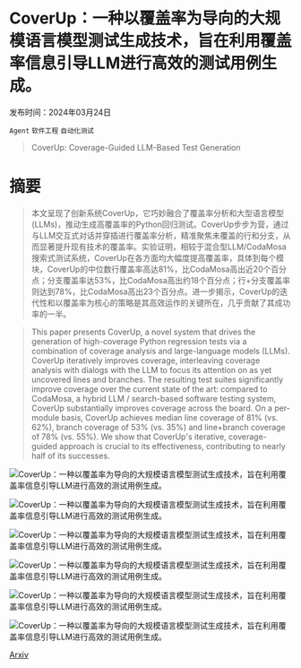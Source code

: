 # CoverUp：一种以覆盖率为导向的大规模语言模型测试生成技术，旨在利用覆盖率信息引导LLM进行高效的测试用例生成。

发布时间：2024年03月24日

`Agent` `软件工程` `自动化测试`

> CoverUp: Coverage-Guided LLM-Based Test Generation

# 摘要

> 本文呈现了创新系统CoverUp，它巧妙融合了覆盖率分析和大型语言模型(LLMs)，推动生成高覆盖率的Python回归测试。CoverUp步步为营，通过与LLM交互式对话并穿插进行覆盖率分析，精准聚焦未覆盖的行和分支，从而显著提升现有技术的覆盖率。实验证明，相较于混合型LLM/CodaMosa搜索式测试系统，CoverUp在各方面均大幅度提高覆盖率，具体到每个模块，CoverUp的中位数行覆盖率高达81%，比CodaMosa高出近20个百分点；分支覆盖率达53%，比CodaMosa高出约18个百分点；行+分支覆盖率则达到78%，比CodaMosa高出23个百分点。进一步揭示，CoverUp的迭代性和以覆盖率为核心的策略是其高效运作的关键所在，几乎贡献了其成功率的一半。

> This paper presents CoverUp, a novel system that drives the generation of high-coverage Python regression tests via a combination of coverage analysis and large-language models (LLMs). CoverUp iteratively improves coverage, interleaving coverage analysis with dialogs with the LLM to focus its attention on as yet uncovered lines and branches. The resulting test suites significantly improve coverage over the current state of the art: compared to CodaMosa, a hybrid LLM / search-based software testing system, CoverUp substantially improves coverage across the board. On a per-module basis, CoverUp achieves median line coverage of 81% (vs. 62%), branch coverage of 53% (vs. 35%) and line+branch coverage of 78% (vs. 55%). We show that CoverUp's iterative, coverage-guided approach is crucial to its effectiveness, contributing to nearly half of its successes.

![CoverUp：一种以覆盖率为导向的大规模语言模型测试生成技术，旨在利用覆盖率信息引导LLM进行高效的测试用例生成。](../../../paper_images/2403.16218/x1.png)

![CoverUp：一种以覆盖率为导向的大规模语言模型测试生成技术，旨在利用覆盖率信息引导LLM进行高效的测试用例生成。](../../../paper_images/2403.16218/x2.png)

![CoverUp：一种以覆盖率为导向的大规模语言模型测试生成技术，旨在利用覆盖率信息引导LLM进行高效的测试用例生成。](../../../paper_images/2403.16218/x3.png)

![CoverUp：一种以覆盖率为导向的大规模语言模型测试生成技术，旨在利用覆盖率信息引导LLM进行高效的测试用例生成。](../../../paper_images/2403.16218/x4.png)

![CoverUp：一种以覆盖率为导向的大规模语言模型测试生成技术，旨在利用覆盖率信息引导LLM进行高效的测试用例生成。](../../../paper_images/2403.16218/x5.png)

![CoverUp：一种以覆盖率为导向的大规模语言模型测试生成技术，旨在利用覆盖率信息引导LLM进行高效的测试用例生成。](../../../paper_images/2403.16218/x6.png)

[Arxiv](https://arxiv.org/abs/2403.16218)